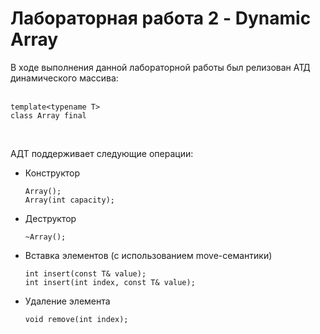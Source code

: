 # Лабораторная работа 2 - Dynamic Array

В ходе выполнения данной лабораторной работы был релизован АТД динамического массива:
  <br /><br />
  ```
  template<typename T>
  class Array final
  ```
  <br />
  
АДТ поддерживает следующие операции:

- Конструктор
  ```
  Array();
  Array(int capacity);
  ```

- Деструктор
  ```
  ~Array();
  ```

- Вставка элементов (с использованием move-семантики)
  ```
  int insert(const T& value);
  int insert(int index, const T& value);
  ```

- Удаление элемента
  ```  
  void remove(int index);
  ```

